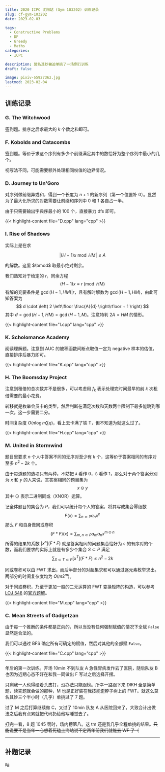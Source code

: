 ```yaml
---
title: 2020 ICPC 沈阳站 (Gym 103202) 训练记录
slug: cf-gym-103202
date: 2023-02-03

tags:
  - Constructive Problems
  - DP
  - Greedy
  - Maths
categories:
  - ICPC

description: 莫名其妙被迫单挑了一场例行训练
draft: false

image: pixiv-65927362.jpg
lastmod: 2023-02-04
---
```


## 训练记录

### G. The Witchwood

签到题。排序之后求最大的 $k$ 个数之和即可。

### F. Kobolds and Catacombs

签到题。等价于求这个序列有多少个前缀满足其中的数恰好为整个序列中最小的几个。

视写法不同，可能需要额外处理相同权值的边界情况。

### D. Journey to Un'Goro

对序列做前缀异或和，得到一个长度为 $n + 1$ 的新序列（第一个位置补 $0$）。显然为了最大化所求的对数需要让前缀和序列中 $0$ 和 $1$ 各自占一半。

由于只需要输出字典序最小的 $100$ 个，直接暴力 dfs 即可。

{{< highlight-content file="D.cpp" lang="cpp" >}}

### I. Rise of Shadows

实际上是在求

$$
| (H - 1) x \bmod HM | \leq A
$$

的解数。这里 $\bmod$ 取最小绝对剩余。

我们熟知对于给定的 $r$，同余方程
$$
(H - 1) x \equiv r \pmod {HM}
$$
有解的充要条件是 $\gcd(H - 1, HM) | r$，且有解时解数为 $\gcd(H - 1, HM)$，由此可知答案为
$$
d \cdot \left( 2 \left\lfloor \frac{A}{d} \right\rfloor + 1 \right)
$$
其中 $d = \gcd(H - 1, HM) = \gcd(H - 1, M)$。注意特判 $2A = HM$ 的情形。

{{< highlight-content file="I.cpp" lang="cpp" >}}

### K. Scholomance Academy

阅读理解题。注意到 AUC 的被积函数间断点取值一定为 negative 样本的估值，直接排序后暴力即可。

{{< highlight-content file="K.cpp" lang="cpp" >}}

### H. The Boomsday Project

注意到租借的总次数并不是很多，可以考虑用 $f_k$ 表示处理完时间最早的前 $k$ 次租借需要的最小花费。

转移就是枚举会员卡的类型，然后判断在满足次数和天数两个限制下最多能跳到哪一次。这一步需要二分。

时间复杂度 $O(n \log m \sum q)$，看上去卡满了铁 T，但不知道为就这么过了。

{{< highlight-content file="H.cpp" lang="cpp" >}}

### M. United in Stormwind

题目里要求 $n$ 个人中答案不同的无序对至少有 $k$ 个，这等价于答案相同的有序对至多 $n^2 - 2k$ 个。

由于每道题的选项只有两种，不妨把 `A` 看作 $0$，`B` 看作 $1$，那么对于两个答案分别为 $x$ 和 $y$ 的人来说，其答案相同的题目集为
$$
x \odot y
$$
其中 $\odot$ 表示二进制同或（XNOR）运算。

记全体题目的集合为 $P$，我们可以统计每个人的答案，将其写成集合幂级数
$$
F(x) = \sum_{n \subset P} a_n x^n
$$
那么 $F$ 和自身做同或卷积
$$
(F * F) (x) = \sum_{m, n \subset P} a_m a_n x^{m \odot n}
$$
所得的结果的系数 $[x^s](F * F)$ 就是答案相同的问题集合恰好为 $s$ 的有序对的个数，而我们要求的实际上就是有多少个集合 $S \subset P$ 满足
$$
\sum_{S \subset T \subset P} [x^T](F * F) \leq n^2 - 2k
$$

同或卷积可以由 FWT 求出，而后半部分的对超集求和可以通过逐元素枚举求出。两部分的时间复杂度均为 $O(m 2^m)$。

对于同或卷积，乃至于更加一般的二元运算的 FWT 变换矩阵的构造，可以参考 [LOJ 548](https://loj.ac/p/548) 的[官方题解](https://loj.ac/d/247)。

{{< highlight-content file="M.cpp" lang="cpp" >}}

### C. Mean Streets of Gadgetzan

由于每一个推断的条件都是正向的，所以当没有任何强制赋值的情况下全赋 `False` 显然是合法的。

我们可以通过 BFS 确定所有可确定的赋值，然后对其他的全部赋 `False`。

{{< highlight-content file="C.cpp" lang="cpp" >}}

---

年后的第一次训练。开场 10min 不到队友 A 急性胃病发作去了医院，随后队友 B 也因为近期心态不好在和我一同做出 F 写过之后选择开摆。

只剩我一人也得硬着头皮打，没办法只能跟榜。所幸一路跟下来 DIKH 全是简单题，读完题就会做的那种，M 也是正好装在我技能歪脖子树上的 FWT。就这么莫名其妙三个半小时（几乎）单挑过了 7 题。

过了 M 之后打算继续做 C，又过了 10min 队友 A 从医院回来了，大致合计出做法之后我有点累就把代码扔给他写睡觉去了。

打完一看，8 题 1045 罚时，场内榜第八。这 tm 还是我几乎全程单挑的结果。~~只能说要不是当年一心想着死磕上海站说不定两年前我们就能去 WF 了（~~

---

## 补题记录

咕
